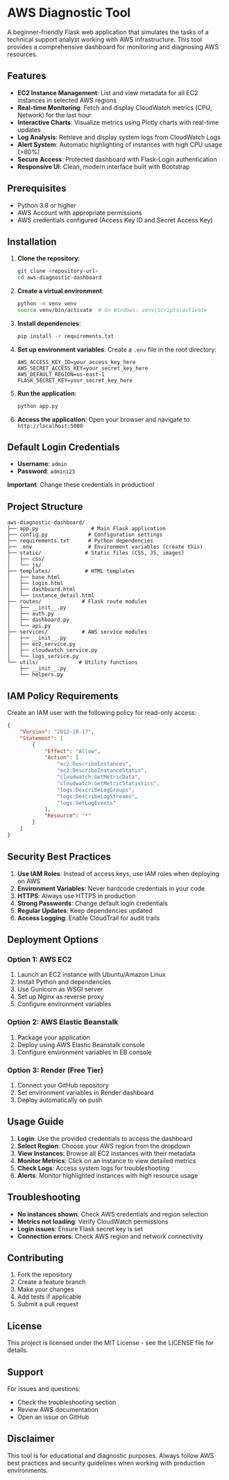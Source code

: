 # AWS Diagnostic Tool

A beginner-friendly Flask web application that simulates the tasks of a technical support analyst working with AWS infrastructure. This tool provides a comprehensive dashboard for monitoring and diagnosing AWS resources.

## Features

- **EC2 Instance Management**: List and view metadata for all EC2 instances in selected AWS regions
- **Real-time Monitoring**: Fetch and display CloudWatch metrics (CPU, Network) for the last hour
- **Interactive Charts**: Visualize metrics using Plotly charts with real-time updates
- **Log Analysis**: Retrieve and display system logs from CloudWatch Logs
- **Alert System**: Automatic highlighting of instances with high CPU usage (>80%)
- **Secure Access**: Protected dashboard with Flask-Login authentication
- **Responsive UI**: Clean, modern interface built with Bootstrap

## Prerequisites

- Python 3.8 or higher
- AWS Account with appropriate permissions
- AWS credentials configured (Access Key ID and Secret Access Key)

## Installation

1. **Clone the repository**:
   ```bash
   git clone <repository-url>
   cd aws-diagnostic-dashboard
   ```

2. **Create a virtual environment**:
   ```bash
   python -m venv venv
   source venv/bin/activate  # On Windows: venv\Scripts\activate
   ```

3. **Install dependencies**:
   ```bash
   pip install -r requirements.txt
   ```

4. **Set up environment variables**:
   Create a `.env` file in the root directory:
   ```env
   AWS_ACCESS_KEY_ID=your_access_key_here
   AWS_SECRET_ACCESS_KEY=your_secret_key_here
   AWS_DEFAULT_REGION=us-east-1
   FLASK_SECRET_KEY=your_secret_key_here
   ```

5. **Run the application**:
   ```bash
   python app.py
   ```

6. **Access the application**:
   Open your browser and navigate to `http://localhost:5000`

## Default Login Credentials

- **Username**: `admin`
- **Password**: `admin123`

**Important**: Change these credentials in production!

## Project Structure

```
aws-diagnostic-dashboard/
├── app.py                 # Main Flask application
├── config.py             # Configuration settings
├── requirements.txt      # Python dependencies
├── .env                  # Environment variables (create this)
├── static/              # Static files (CSS, JS, images)
│   ├── css/
│   └── js/
├── templates/           # HTML templates
│   ├── base.html
│   ├── login.html
│   ├── dashboard.html
│   └── instance_detail.html
├── routes/             # Flask route modules
│   ├── __init__.py
│   ├── auth.py
│   ├── dashboard.py
│   └── api.py
├── services/           # AWS service modules
│   ├── __init__.py
│   ├── ec2_service.py
│   ├── cloudwatch_service.py
│   └── logs_service.py
└── utils/             # Utility functions
    ├── __init__.py
    └── helpers.py
```

## IAM Policy Requirements

Create an IAM user with the following policy for read-only access:

```json
{
    "Version": "2012-10-17",
    "Statement": [
        {
            "Effect": "Allow",
            "Action": [
                "ec2:DescribeInstances",
                "ec2:DescribeInstanceStatus",
                "cloudwatch:GetMetricData",
                "cloudwatch:GetMetricStatistics",
                "logs:DescribeLogGroups",
                "logs:DescribeLogStreams",
                "logs:GetLogEvents"
            ],
            "Resource": "*"
        }
    ]
}
```

## Security Best Practices

1. **Use IAM Roles**: Instead of access keys, use IAM roles when deploying on AWS
2. **Environment Variables**: Never hardcode credentials in your code
3. **HTTPS**: Always use HTTPS in production
4. **Strong Passwords**: Change default login credentials
5. **Regular Updates**: Keep dependencies updated
6. **Access Logging**: Enable CloudTrail for audit trails

## Deployment Options

### Option 1: AWS EC2
1. Launch an EC2 instance with Ubuntu/Amazon Linux
2. Install Python and dependencies
3. Use Gunicorn as WSGI server
4. Set up Nginx as reverse proxy
5. Configure environment variables

### Option 2: AWS Elastic Beanstalk
1. Package your application
2. Deploy using AWS Elastic Beanstalk console
3. Configure environment variables in EB console

### Option 3: Render (Free Tier)
1. Connect your GitHub repository
2. Set environment variables in Render dashboard
3. Deploy automatically on push

## Usage Guide

1. **Login**: Use the provided credentials to access the dashboard
2. **Select Region**: Choose your AWS region from the dropdown
3. **View Instances**: Browse all EC2 instances with their metadata
4. **Monitor Metrics**: Click on an instance to view detailed metrics
5. **Check Logs**: Access system logs for troubleshooting
6. **Alerts**: Monitor highlighted instances with high resource usage

## Troubleshooting

- **No instances shown**: Check AWS credentials and region selection
- **Metrics not loading**: Verify CloudWatch permissions
- **Login issues**: Ensure Flask secret key is set
- **Connection errors**: Check AWS region and network connectivity

## Contributing

1. Fork the repository
2. Create a feature branch
3. Make your changes
4. Add tests if applicable
5. Submit a pull request

## License

This project is licensed under the MIT License - see the LICENSE file for details.

## Support

For issues and questions:
- Check the troubleshooting section
- Review AWS documentation
- Open an issue on GitHub

## Disclaimer

This tool is for educational and diagnostic purposes. Always follow AWS best practices and security guidelines when working with production environments. 